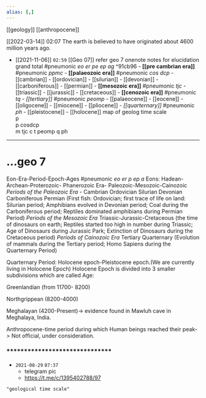 ```yaml
---
alias: [,]
---
```

[[geology]] [[anthropocene]]

[[2022-03-14]] 02:07
The earth is believed to have originated about 4600 million years ago.

- [[2021-11-06]] `02:59` [[Geo 07]] refer geo 7 onenote notes for elucidation
grand total #pneumonic _eo er pe ep ag_ ^91cb96
		- **[[pre cambrian era]]**        #pneumonic _ppmc_
		- **[[palaeozoic era]]**                          #pneumonic _cos dcp_
			- [[cambrian]]
			- [[ordovician]]
			- [[silurian]]
			- [[devonian]]
			- [[carboniferous]]
			- [[permian]]
		- **[[mesozoic era]]**                            #pneumonic _tjc_
			- [[triassic]]
			- [[jurassic]]
			- [[cretaceous]]
		- **[[cenozoic era]]**                             #pneumonic _tq_
			- *[[tertiary]]*                                        #pneumonic _peomp_
				- [[palaeocene]]
				- [[eocene]]
				- [[oligocene]]
				- [[miocene]]
				- [[pliocene]]
			- *[[quarternary]]*                        #pneumonic _ph_
				- [[pleistocene]]
				- [[holocene]]
map of geolog time scale		
p		
p	cosdcp	
m	tjc	
c	t	peomp
	q	ph

**************************************
# ...geo 7
Eon-Era-Period-Epoch-Ages #pneumonic _eo er p ep a_
Eons: Hadean-Archean-Proterozoic- Phanerozoic
Era- Paleozoic-Mesozoic-Cainozoic
_Periods of the Paleozoic Era -_
Cambrian
Ordovician
Silurian
Devonian
Carboniferous
Permian (First fish: Ordovician; first trace of life on land: Silurian period; Amphibians evolved in Devonian period; Coal during the Carboniferous period; Reptiles dominated amphibians during Permian Period)
_Periods of the Mesozoic Era_
Triassic-Jurassic-Cretaceous (the time of dinosaurs on earth; Reptiles started too high in number during Triassic; Age of Dinosaurs during Jurassic Park; Extinction of Dinosaurs during the Cretaceous period)
_Periods of Cainozoic Era_
Tertiary
Quarternary (Evolution of mammals during the Tertiary period; Homo Sapiens during the Quarternary Period)

Quarternary Period: Holocene epoch-Pleistocene epoch.(We are currently living in Holocene Epoch)
Holocene Epoch is divided into 3 smaller subdivisions which are called Age:

Greenlandian (from 11700- 8200)

Northgrippean (8200-4000)

Meghalayan (4200-Present)-> evidence found in Mawluh cave in Meghalaya, India. 

Anthropocene-time period during which Human beings reached their peak-> Not official, under consideration.
### ******************************

- `2021-08-29`  `07:37`
	- telegram pic
	- https://t.me/c/1395402788/97

```query
"geological time scale"
```
